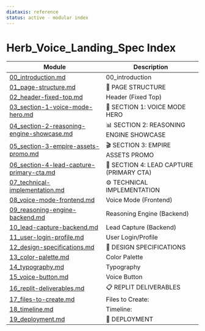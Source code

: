 ```yaml
---
diataxis: reference
status: active - modular index
---
```


# Herb_Voice_Landing_Spec Index

| Module | Description |
|--------|-------------|
| [00_introduction.md](00_introduction.md) | 00_introduction |
| [01_page-structure.md](01_page-structure.md) | 🎯 PAGE STRUCTURE |
| [02_header-fixed-top.md](02_header-fixed-top.md) | Header (Fixed Top) |
| [03_section-1-voice-mode-hero.md](03_section-1-voice-mode-hero.md) | 🎤 SECTION 1: VOICE MODE HERO |
| [04_section-2-reasoning-engine-showcase.md](04_section-2-reasoning-engine-showcase.md) | 📊 SECTION 2: REASONING ENGINE SHOWCASE |
| [05_section-3-empire-assets-promo.md](05_section-3-empire-assets-promo.md) | 🎬 SECTION 3: EMPIRE ASSETS PROMO |
| [06_section-4-lead-capture-primary-cta.md](06_section-4-lead-capture-primary-cta.md) | 🎁 SECTION 4: LEAD CAPTURE (PRIMARY CTA) |
| [07_technical-implementation.md](07_technical-implementation.md) | ⚙️ TECHNICAL IMPLEMENTATION |
| [08_voice-mode-frontend.md](08_voice-mode-frontend.md) | Voice Mode (Frontend) |
| [09_reasoning-engine-backend.md](09_reasoning-engine-backend.md) | Reasoning Engine (Backend) |
| [10_lead-capture-backend.md](10_lead-capture-backend.md) | Lead Capture (Backend) |
| [11_user-login-profile.md](11_user-login-profile.md) | User Login/Profile |
| [12_design-specifications.md](12_design-specifications.md) | 🎨 DESIGN SPECIFICATIONS |
| [13_color-palette.md](13_color-palette.md) | Color Palette |
| [14_typography.md](14_typography.md) | Typography |
| [15_voice-button.md](15_voice-button.md) | Voice Button |
| [16_replit-deliverables.md](16_replit-deliverables.md) | 📋 REPLIT DELIVERABLES |
| [17_files-to-create.md](17_files-to-create.md) | Files to Create: |
| [18_timeline.md](18_timeline.md) | Timeline: |
| [19_deployment.md](19_deployment.md) | 🚀 DEPLOYMENT |
